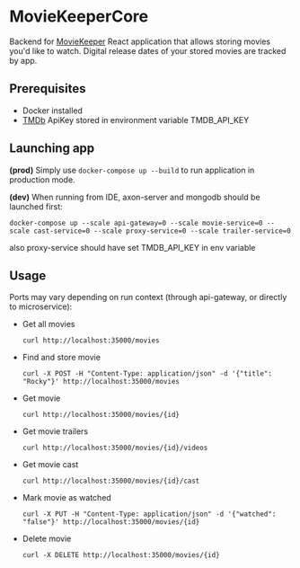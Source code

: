 # MovieKeeperCore
Backend for [MovieKeeper](https://github.com/TheMickeyMike/MovieKeeper) React application that allows storing movies you'd like to watch. 
Digital release dates of your stored movies are tracked by app.

## Prerequisites
* Docker installed
* [TMDb](https://www.themoviedb.org/?language=pl) ApiKey stored in environment variable TMDB_API_KEY

## Launching app
**(prod)** Simply use `docker-compose up --build` to run application in production mode.

**(dev)** When running from IDE, axon-server and mongodb should be launched first:
```
docker-compose up --scale api-gateway=0 --scale movie-service=0 --scale cast-service=0 --scale proxy-service=0 --scale trailer-service=0
```
also proxy-service should have set TMDB_API_KEY in env variable

## Usage
Ports may vary depending on run context (through api-gateway, or directly to microservice):
- Get all movies
  ```
  curl http://localhost:35000/movies
  ```
- Find and store movie
  ```
  curl -X POST -H "Content-Type: application/json" -d '{"title": "Rocky"}' http://localhost:35000/movies
  ```
- Get movie
  ```
  curl http://localhost:35000/movies/{id}
  ```
- Get movie trailers
  ```
  curl http://localhost:35000/movies/{id}/videos
  ```
- Get movie cast
  ```
  curl http://localhost:35000/movies/{id}/cast
  ```
- Mark movie as watched
  ```
  curl -X PUT -H "Content-Type: application/json" -d '{"watched": "false"}' http://localhost:35000/movies/{id}
  ```
- Delete movie
  ```
  curl -X DELETE http://localhost:35000/movies/{id}
  ```
